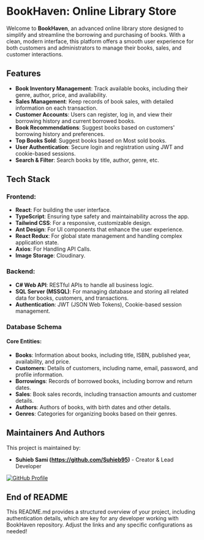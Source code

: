 # BookHaven: Online Library Store

Welcome to **BookHaven**, an advanced online library store designed to simplify and streamline the borrowing and purchasing of books. With a clean, modern interface, this platform offers a smooth user experience for both customers and administrators to manage their books, sales, and customer interactions.


## Features

- **Book Inventory Management**: Track available books, including their genre, author, price, and availability.
- **Sales Management**: Keep records of book sales, with detailed information on each transaction.
- **Customer Accounts**: Users can register, log in, and view their borrowing history and current borrowed books.
- **Book Recommendations**: Suggest books based on customers' borrowing history and preferences.
- **Top Books Sold**: Suggest books based on Most sold books.
- **User Authentication**: Secure login and registration using JWT and cookie-based sessions.
- **Search & Filter**: Search books by title, author, genre, etc.

## Tech Stack


### Frontend:
- **React**: For building the user interface.
- **TypeScript**: Ensuring type safety and maintainability across the app.
- **Tailwind CSS**: For a responsive, customizable design.
- **Ant Design**: For UI components that enhance the user experience.
- **React Redux**: For global state management and handling complex application state.
- **Axios**: For Handling API Calls.
- **Image Storage**: Cloudinary.

  
### Backend:
- **C# Web API**: RESTful APIs to handle all business logic.
- **SQL Server (MSSQL)**: For managing database and storing all related data for books, customers, and transactions.
- **Authentication**: JWT (JSON Web Tokens), Cookie-based session management.

### Database Schema

#### Core Entities:
- **Books**: Information about books, including title, ISBN, published year, availability, and price.
- **Customers**: Details of customers, including name, email, password, and profile information.
- **Borrowings**: Records of borrowed books, including borrow and return dates.
- **Sales**: Book sales records, including transaction amounts and customer details.
- **Authors**: Authors of books, with birth dates and other details.
- **Genres**: Categories for organizing books based on their genres.

## Maintainers And Authors

This project is maintained by:

- **Suhieb Sami (https://github.com/Suhieb95)** - Creator & Lead Developer
  
[![GitHub Profile](https://img.shields.io/badge/GitHub-Suhieb95-blue?logo=github)](https://github.com/Suhieb95)

## End of README
This README.md provides a structured overview of your project, including authentication details, which are key for any developer working with BookHaven repository. Adjust the links and any specific configurations as needed!
